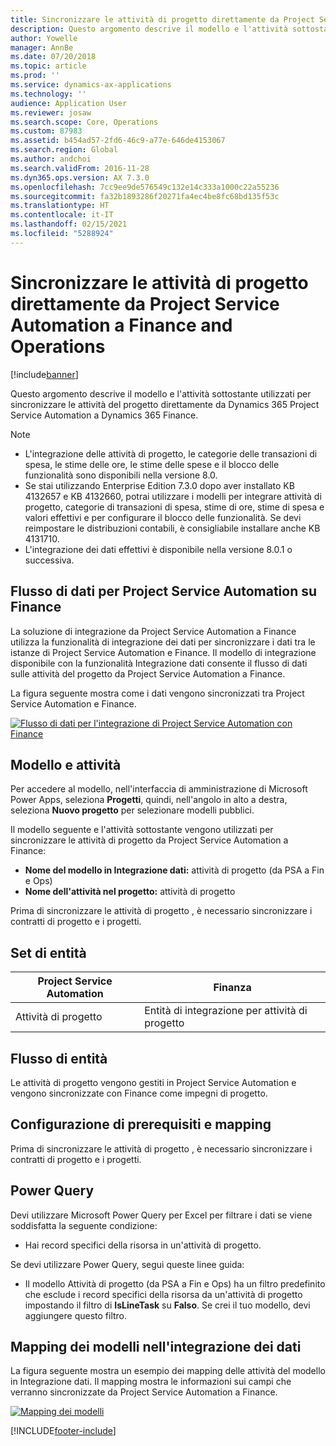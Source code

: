 ```yaml
---
title: Sincronizzare le attività di progetto direttamente da Project Service Automation a Finance and Operations
description: Questo argomento descrive il modello e l'attività sottostante utilizzati per sincronizzare le attività del progetto direttamente da Microsoft Dynamics 365 Project Service Automation a Dynamics 365 Finance.
author: Yowelle
manager: AnnBe
ms.date: 07/20/2018
ms.topic: article
ms.prod: ''
ms.service: dynamics-ax-applications
ms.technology: ''
audience: Application User
ms.reviewer: josaw
ms.search.scope: Core, Operations
ms.custom: 87983
ms.assetid: b454ad57-2fd6-46c9-a77e-646de4153067
ms.search.region: Global
ms.author: andchoi
ms.search.validFrom: 2016-11-28
ms.dyn365.ops.version: AX 7.3.0
ms.openlocfilehash: 7cc9ee9de576549c132e14c333a1000c22a55236
ms.sourcegitcommit: fa32b1893286f20271fa4ec4be8fc68bd135f53c
ms.translationtype: HT
ms.contentlocale: it-IT
ms.lasthandoff: 02/15/2021
ms.locfileid: "5288924"
---
```

# <a name="synchronize-project-tasks-directly-from-project-service-automation-to-finance-and-operations"></a>Sincronizzare le attività di progetto direttamente da Project Service Automation a Finance and Operations

[!include[banner](../includes/banner.md)]

Questo argomento descrive il modello e l'attività sottostante utilizzati per sincronizzare le attività del progetto direttamente da Dynamics 365 Project Service Automation a Dynamics 365 Finance.

> [!NOTE]
> - L'integrazione delle attività di progetto, le categorie delle transazioni di spesa, le stime delle ore, le stime delle spese e il blocco delle funzionalità sono disponibili nella versione 8.0.
> - Se stai utilizzando Enterprise Edition 7.3.0 dopo aver installato KB 4132657 e KB 4132660, potrai utilizzare i modelli per integrare attività di progetto, categorie di transazioni di spesa, stime di ore, stime di spesa e valori effettivi e per configurare il blocco delle funzionalità. Se devi reimpostare le distribuzioni contabili, è consigliabile installare anche KB 4131710.
> - L'integrazione dei dati effettivi è disponibile nella versione 8.0.1 o successiva.

## <a name="data-flow-for-project-service-automation-to-finance"></a>Flusso di dati per Project Service Automation su Finance

La soluzione di integrazione da Project Service Automation a Finance utilizza la funzionalità di integrazione dei dati per sincronizzare i dati tra le istanze di Project Service Automation e Finance. Il modello di integrazione disponibile con la funzionalità Integrazione dati consente il flusso di dati sulle attività del progetto da Project Service Automation a Finance.

La figura seguente mostra come i dati vengono sincronizzati tra Project Service Automation e Finance.

[![Flusso di dati per l'integrazione di Project Service Automation con Finance](./media/ProjectTasksFlow.png)](./media/ProjectTasksFlow.png)

## <a name="template-and-task"></a>Modello e attività

Per accedere al modello, nell'interfaccia di amministrazione di Microsoft Power Apps, seleziona **Progetti**, quindi, nell'angolo in alto a destra, seleziona **Nuovo progetto** per selezionare modelli pubblici.

Il modello seguente e l'attività sottostante vengono utilizzati per sincronizzare le attività di progetto da Project Service Automation a Finance:

- **Nome del modello in Integrazione dati:** attività di progetto (da PSA a Fin e Ops)
- **Nome dell'attività nel progetto:** attività di progetto

Prima di sincronizzare le attività di progetto , è necessario sincronizzare i contratti di progetto e i progetti.

## <a name="entity-set"></a>Set di entità

| Project Service Automation | Finanza                             |
|----------------------------|-------------------------------------|
| Attività di progetto              | Entità di integrazione per attività di progetto |

## <a name="entity-flow"></a>Flusso di entità

Le attività di progetto vengono gestiti in Project Service Automation e vengono sincronizzate con Finance come impegni di progetto.

## <a name="prerequisites-and-mapping-setup"></a>Configurazione di prerequisiti e mapping

Prima di sincronizzare le attività di progetto , è necessario sincronizzare i contratti di progetto e i progetti.

## <a name="power-query"></a>Power Query

Devi utilizzare Microsoft Power Query per Excel per filtrare i dati se viene soddisfatta la seguente condizione:

- Hai record specifici della risorsa in un'attività di progetto.

Se devi utilizzare Power Query, segui queste linee guida:

- Il modello Attività di progetto (da PSA a Fin e Ops) ha un filtro predefinito che esclude i record specifici della risorsa da un'attività di progetto impostando il filtro di **IsLineTask** su **Falso**. Se crei il tuo modello, devi aggiungere questo filtro.

## <a name="template-mapping-in-data-integration"></a>Mapping dei modelli nell'integrazione dei dati

La figura seguente mostra un esempio dei mapping delle attività del modello in Integrazione dati. Il mapping mostra le informazioni sui campi che verranno sincronizzate da Project Service Automation a Finance.

[![Mapping dei modelli](./media/ProjectTasksMapping.png)](./media/ProjectTasksMapping.png)


[!INCLUDE[footer-include](../includes/footer-banner.md)]